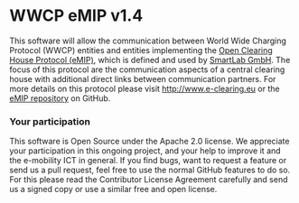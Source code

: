 WWCP eMIP v1.4
==============

This software will allow the communication between World Wide Charging
Protocol (WWCP) entities and entities implementing the
[Open Clearing House Protocol (eMIP)](http://www.ochp.eu), which is
defined and used by [SmartLab GmbH](https://www.smartlab-gmbh.de). The
focus of this protocol are the communication aspects of a central
clearing house with additional direct links between communication
partners. For more details on this protocol please visit
http://www.e-clearing.eu or the
[eMIP repository](https://github.com/e-clearing-net/eMIP) on GitHub.


### Your participation

This software is Open Source under the Apache 2.0 license. We appreciate
your participation in this ongoing project, and your help to improve it
and the e-mobility ICT in general. If you find bugs, want to request a
feature or send us a pull request, feel free to use the normal GitHub
features to do so. For this please read the Contributor License Agreement
carefully and send us a signed copy or use a similar free and open license.
